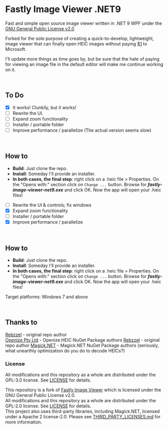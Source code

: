 # Fastly Image Viewer .NET9
Fast and simple open source image viewer written in .NET 9 WPF under the [GNU General Public License v2.0](https://github.com/Rebzzel/Fastly-Image-Viewer/blob/master/LICENSE)

Forked for the sole purpose of creating a quick-to-develop, lightweight, image viewer that can finally open HEIC images without paying [$1](https://apps.microsoft.com/detail/9nmzlz57r3t7) to Microsoft.

I'll update more things as time goes by, but be sure that the hate of paying for viewing an image file in the default editor will make me continue working on it.

<br/>

## To Do
 - [x] It works! Clunkily, but it works!
 - [ ] Rewrite the UI.
 - [ ] Expand zoom functionality 
 - [ ] Installer / portable folder
 - [ ] Improve performance / parallelize (The actual version seems slow)

<br/>

## How to
 - **Build**: Just clone the repo. 
 - **Install**: Someday I'll provide an installer.
 - **In both cases, the final step**: right click on a .heic file > Properties. On the "Opens with:" section click on `Change ...` button. Browse for ***fastly-image-viewer-net9.exe*** and click OK. Now the app will open your .heic files!
 
 -[ ] Rewrite the UI & controls; fix windows
 -[x] Expand zoom functionality 
 -[ ] Installer / portable folder
 -[x] Improve performance / parallelize 
 
<br/>

## How to
 - **Build**: Just clone the repo. 
 - **Install**: Someday I'll provide an installer.
 - **In both cases, the final step**: right click on a .heic file > Properties. On the "Opens with:" section click on `Change ...` button. Browse for ***fastly-image-viewer-net9.exe*** and click OK. Now the app will open your .heic files!
 
Target platforms: Windows 7 and above

<br/>

## Thanks to
[Rebzzel](https://github.com/Rebzzel) - original repo author\
[Openize Pty Ltd](https://about.openize.com/) - Openize.HEIC NuGet Package authors
[Rebzzel](https://github.com/Rebzzel) - original repo author
[Magick.NET](https://about.openize.com/) - Magick.NET NuGet Package authors (seriously, what unearthly optimization do you do to decode HEICs?)


### License

All modifications and this repository as a whole are distributed under the GPL-3.0 license. See [LICENSE](./LICENSE) for details.

This repository is a fork of [Fastly Image Viewer](https://github.com/Rebzzel/Fastly-Image-Viewer) which is licensed under the GNU General Public License v2.0.\
All modifications and this repository as a whole are distributed under the GPL-2.0 license. See [LICENSE](./LICENSE) for details.\
This project also uses third-party libraries, including Magick.NET, licensed under a Apache 2 license-2.0. Please see [THIRD_PARTY_LICENSES.md](./THIRD_PARTY_LICENSES) for more information.
